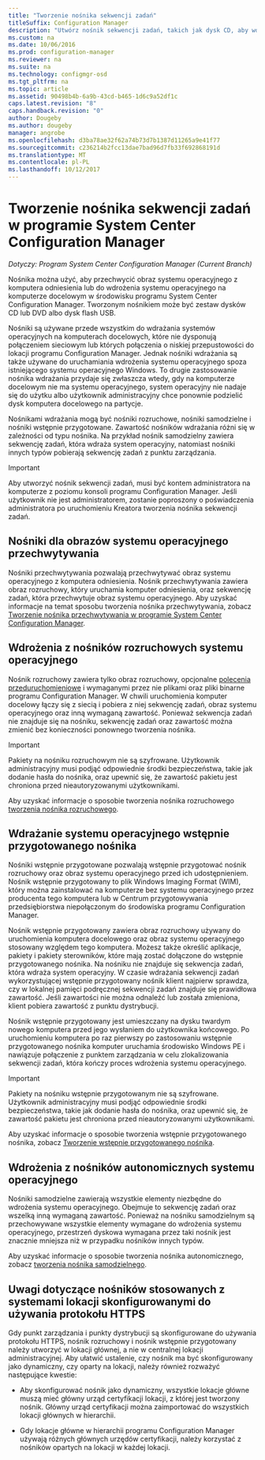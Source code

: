```yaml
---
title: "Tworzenie nośnika sekwencji zadań"
titleSuffix: Configuration Manager
description: "Utwórz nośnik sekwencji zadań, takich jak dysk CD, aby wdrożyć system operacyjny na komputerze docelowym w środowisku programu Configuration Manager."
ms.custom: na
ms.date: 10/06/2016
ms.prod: configuration-manager
ms.reviewer: na
ms.suite: na
ms.technology: configmgr-osd
ms.tgt_pltfrm: na
ms.topic: article
ms.assetid: 90498b4b-6a9b-43cd-b465-1d6c9a52df1c
caps.latest.revision: "8"
caps.handback.revision: "0"
author: Dougeby
ms.author: dougeby
manager: angrobe
ms.openlocfilehash: d3ba78ae32f62a74b73d7b1387d11265a9e41f77
ms.sourcegitcommit: c236214b2fcc13dae7bad96d7fb33f692868191d
ms.translationtype: MT
ms.contentlocale: pl-PL
ms.lasthandoff: 10/12/2017
---
```

# <a name="create-task-sequence-media-with-system-center-configuration-manager"></a>Tworzenie nośnika sekwencji zadań w programie System Center Configuration Manager

*Dotyczy: Program System Center Configuration Manager (Current Branch)*

Nośnika można użyć, aby przechwycić obraz systemu operacyjnego z komputera odniesienia lub do wdrożenia systemu operacyjnego na komputerze docelowym w środowisku programu System Center Configuration Manager. Tworzonym nośnikiem może być zestaw dysków CD lub DVD albo dysk flash USB.  

 Nośniki są używane przede wszystkim do wdrażania systemów operacyjnych na komputerach docelowych, które nie dysponują połączeniem sieciowym lub których połączenia o niskiej przepustowości do lokacji programu Configuration Manager. Jednak nośniki wdrażania są także używane do uruchamiania wdrożenia systemu operacyjnego spoza istniejącego systemu operacyjnego Windows. To drugie zastosowanie nośnika wdrażania przydaje się zwłaszcza wtedy, gdy na komputerze docelowym nie ma systemu operacyjnego, system operacyjny nie nadaje się do użytku albo użytkownik administracyjny chce ponownie podzielić dysk komputera docelowego na partycje.  

 Nośnikami wdrażania mogą być nośniki rozruchowe, nośniki samodzielne i nośniki wstępnie przygotowane. Zawartość nośników wdrażania różni się w zależności od typu nośnika. Na przykład nośnik samodzielny zawiera sekwencję zadań, która wdraża system operacyjny, natomiast nośniki innych typów pobierają sekwencję zadań z punktu zarządzania.  

> [!IMPORTANT]  
>  Aby utworzyć nośnik sekwencji zadań, musi być kontem administratora na komputerze z poziomu konsoli programu Configuration Manager. Jeśli użytkownik nie jest administratorem, zostanie poproszony o poświadczenia administratora po uruchomieniu Kreatora tworzenia nośnika sekwencji zadań.  

##  <a name="BKMK_PlanCaptureMedia"></a>Nośniki dla obrazów systemu operacyjnego przechwytywania  
 Nośniki przechwytywania pozwalają przechwytywać obraz systemu operacyjnego z komputera odniesienia. Nośnik przechwytywania zawiera obraz rozruchowy, który uruchamia komputer odniesienia, oraz sekwencję zadań, która przechwytuje obraz systemu operacyjnego. Aby uzyskać informacje na temat sposobu tworzenia nośnika przechwytywania, zobacz [Tworzenie nośnika przechwytywania w programie System Center Configuration Manager](create-capture-media.md).  

##  <a name="BKMK_PlanBootableMedia"></a>Wdrożenia z nośników rozruchowych systemu operacyjnego  
 Nośnik rozruchowy zawiera tylko obraz rozruchowy, opcjonalne [polecenia przeduruchomieniowe](../understand/prestart-commands-for-task-sequence-media.md) i wymaganymi przez nie plikami oraz pliki binarne programu Configuration Manager. W chwili uruchomienia komputer docelowy łączy się z siecią i pobiera z niej sekwencję zadań, obraz systemu operacyjnego oraz inną wymaganą zawartość. Ponieważ sekwencja zadań nie znajduje się na nośniku, sekwencję zadań oraz zawartość można zmienić bez konieczności ponownego tworzenia nośnika.  

> [!IMPORTANT]  
>  Pakiety na nośniku rozruchowym nie są szyfrowane. Użytkownik administracyjny musi podjąć odpowiednie środki bezpieczeństwa, takie jak dodanie hasła do nośnika, oraz upewnić się, że zawartość pakietu jest chroniona przed nieautoryzowanymi użytkownikami.  

 Aby uzyskać informacje o sposobie tworzenia nośnika rozruchowego [tworzenia nośnika rozruchowego](create-bootable-media.md).  

##  <a name="BKMK_PlanPrestagedMedia"></a>Wdrażanie systemu operacyjnego wstępnie przygotowanego nośnika  
 Nośniki wstępnie przygotowane pozwalają wstępnie przygotować nośnik rozruchowy oraz obraz systemu operacyjnego przed ich udostępnieniem. Nośnik wstępnie przygotowany to plik Windows Imaging Format (WIM), który można zainstalować na komputerze bez systemu operacyjnego przez producenta tego komputera lub w Centrum przygotowywania przedsiębiorstwa niepołączonym do środowiska programu Configuration Manager.  

 Nośnik wstępnie przygotowany zawiera obraz rozruchowy używany do uruchomienia komputera docelowego oraz obraz systemu operacyjnego stosowany względem tego komputera. Możesz także określić aplikacje, pakiety i pakiety sterowników, które mają zostać dołączone do wstępnie przygotowanego nośnika. Na nośniku nie znajduje się sekwencja zadań, która wdraża system operacyjny. W czasie wdrażania sekwencji zadań wykorzystującej wstępnie przygotowany nośnik klient najpierw sprawdza, czy w lokalnej pamięci podręcznej sekwencji zadań znajduje się prawidłowa zawartość. Jeśli zawartości nie można odnaleźć lub została zmieniona, klient pobiera zawartość z punktu dystrybucji.  

 Nośnik wstępnie przygotowany jest umieszczany na dysku twardym nowego komputera przed jego wysłaniem do użytkownika końcowego. Po uruchomieniu komputera po raz pierwszy po zastosowaniu wstępnie przygotowanego nośnika komputer uruchamia środowisko Windows PE i nawiązuje połączenie z punktem zarządzania w celu zlokalizowania sekwencji zadań, która kończy proces wdrożenia systemu operacyjnego.  

> [!IMPORTANT]  
>  Pakiety na nośniku wstępnie przygotowanym nie są szyfrowane. Użytkownik administracyjny musi podjąć odpowiednie środki bezpieczeństwa, takie jak dodanie hasła do nośnika, oraz upewnić się, że zawartość pakietu jest chroniona przed nieautoryzowanymi użytkownikami.  

 Aby uzyskać informacje o sposobie tworzenia wstępnie przygotowanego nośnika, zobacz [Tworzenie wstępnie przygotowanego nośnika](create-prestaged-media.md).  

##  <a name="BKMK_PlanStandaloneMedia"></a>Wdrożenia z nośników autonomicznych systemu operacyjnego  
 Nośniki samodzielne zawierają wszystkie elementy niezbędne do wdrożenia systemu operacyjnego. Obejmuje to sekwencję zadań oraz wszelką inną wymaganą zawartość. Ponieważ na nośniku samodzielnym są przechowywane wszystkie elementy wymagane do wdrożenia systemu operacyjnego, przestrzeń dyskowa wymagana przez taki nośnik jest znacznie mniejsza niż w przypadku nośników innych typów.  

 Aby uzyskać informacje o sposobie tworzenia nośnika autonomicznego, zobacz [tworzenia nośnika samodzielnego](create-stand-alone-media.md).  

## <a name="media-considerations-when-using-site-systems-configured-for-https"></a>Uwagi dotyczące nośników stosowanych z systemami lokacji skonfigurowanymi do używania protokołu HTTPS  
 Gdy punkt zarządzania i punkty dystrybucji są skonfigurowane do używania protokołu HTTPS, nośnik rozruchowy i nośnik wstępnie przygotowany należy utworzyć w lokacji głównej, a nie w centralnej lokacji administracyjnej. Aby ułatwić ustalenie, czy nośnik ma być skonfigurowany jako dynamiczny, czy oparty na lokacji, należy również rozważyć następujące kwestie:  

-   Aby skonfigurować nośnik jako dynamiczny, wszystkie lokacje główne muszą mieć główny urząd certyfikacji lokacji, z której jest tworzony nośnik. Główny urząd certyfikacji można zaimportować do wszystkich lokacji głównych w hierarchii.  

-   Gdy lokacje główne w hierarchii programu Configuration Manager używają różnych głównych urzędów certyfikacji, należy korzystać z nośników opartych na lokacji w każdej lokacji.  
